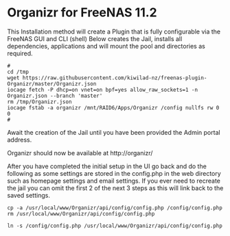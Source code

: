 # Organizr for FreeNAS 11.2
This Installation method will create a Plugin that is fully configurable via the FreeNAS GUI and CLI (shell) Below creates the Jail, installs all dependencies, applications and will mount the pool and directories as required.
```
#
cd /tmp
wget https://raw.githubusercontent.com/kiwilad-nz/freenas-plugin-Organizr/master/Organizr.json
iocage fetch -P dhcp=on vnet=on bpf=yes allow_raw_sockets=1 -n Organizr.json --branch 'master'
rm /tmp/Organizr.json
iocage fstab -a organizr /mnt/RAID6/Apps/Organizr /config nullfs rw 0 0
#
```
Await the creation of the Jail until you have been provided the Admin portal address.

Organizr should now be available at http://organizr/

After you have completed the initial setup in the UI go back and do the following as some settings are stored in the config.php in the web directory such as homepage settings and email settings. If you ever need to recreate the jail you can omit the first 2 of the next 3 steps as this will link back to the saved settings.

```
cp -a /usr/local/www/Organizr/api/config/config.php /config/config.php
rm /usr/local/www/Organizr/api/config/config.php
```
```
ln -s /config/config.php /usr/local/www/Organizr/api/config/config.php
```
